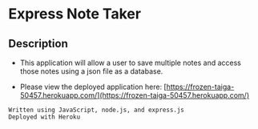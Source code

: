 # Express Note Taker

## Description 
- This application will allow a user to save multiple notes and access those notes using a json file as a database.

- Please view the deployed application here: [https://frozen-taiga-50457.herokuapp.com/](https://frozen-taiga-50457.herokuapp.com/)

```
Written using JavaScript, node.js, and express.js
Deployed with Heroku
```